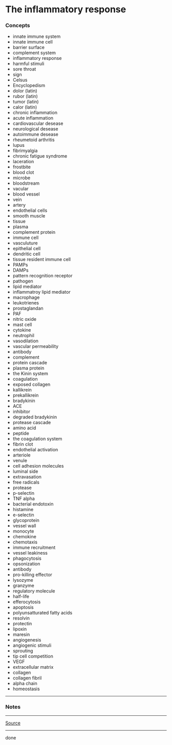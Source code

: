 # The inflammatory response

### Concepts

- innate immune system
- innate immune cell
- barrier surface
- complement system
- inflammatory response
- harmful stimuli
- sore throat
- sign
- Celsus
- Encyclopedism
- dolor (latin)
- rubor (latin)
- tumor (latin)
- calor (latin)
- chronic inflammation
- acute inflammation
- cardiovascular desease
- neurological desease
- autoimmune desease
- rheumetoid arthritis
- lupus
- fibrimyalgia
- chronic fatigue syndrome
- laceration
- frostbite
- blood clot
- microbe
- bloodstream
- vacular
- blood vessel
- vein
- artery
- endothelial cells
- smooth muscle
- tissue
- plasma
- complement protein
- immune cell
- vasculuture
- epithelial cell
- dendritic cell
- tissue resident immune cell
- PAMPs
- DAMPs
- pattern recognition receptor
- pathogen
- lipid mediator
- inflammatroy lipid mediator
- macrophage
- leukotrienes
- prostaglandan
- PAF
- nitric oxide
- mast cell
- cytokine
- neutrophil
- vasodilation
- vascular permeability
- antibody
- complement
- protein cascade
- plasma protein
- the Kinin system
- coagulation
- exposed collagen
- kallikrein
- prekallikrein
- bradykinin
- ACE
- inhibitor
- degraded bradykinin
- protease cascade
- amino acid
- peptide
- the coagulation system
- fibrin clot
- endothelial activation
- arteriole
- venule
- cell adhesion molecules
- luminal side
- extravasation
- free radicals
- protease
- p-selectin
- TNF alpha
- bacterial endotoxin
- histamine
- e-selectin
- glycoprotein
- vessel wall
- monocyte
- chemokine
- chemotaxis
- immune recruitment
- vessel leakiness
- phagocytosis
- opsonization
- antibody
- pro-killing effector
- lysozyme
- granzyme
- regulatory molecule
- half-life
- efferocytosis
- apoptosis
- polyunsatturated fatty acids
- resolvin
- protectin
- lipoxin
- maresin
- angiogenesis
- angiogenic stimuli
- sprouting
- tip cell competition
- VEGF
- extracellular matrix
- collagen
- collagen fibril
- alpha chain
- homeostasis

---

### Notes

---

[Source](https://youtu.be/yIMz9pkT9xQ)

---

done